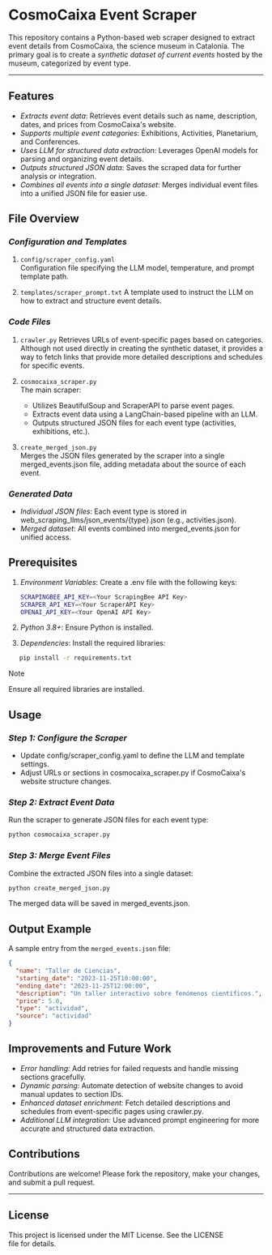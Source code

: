# CosmoCaixa Event Scraper

This repository contains a Python-based web scraper designed to extract event details from CosmoCaixa, the science museum in Catalonia. The primary goal is to create a *synthetic dataset of current events* hosted by the museum, categorized by event type.

---

## Features
- *Extracts event data*: Retrieves event details such as name, description, dates, and prices from CosmoCaixa's website.
- *Supports multiple event categories*: Exhibitions, Activities, Planetarium, and Conferences.
- *Uses LLM for structured data extraction*: Leverages OpenAI models for parsing and organizing event details.
- *Outputs structured JSON data*: Saves the scraped data for further analysis or integration.
- *Combines all events into a single dataset*: Merges individual event files into a unified JSON file for easier use.

## File Overview

### *Configuration and Templates*
1. ```config/scraper_config.yaml```  
   Configuration file specifying the LLM model, temperature, and prompt template path.

2. ```templates/scraper_prompt.txt```
   A template used to instruct the LLM on how to extract and structure event details.

### *Code Files*

1. ```crawler.py```
   Retrieves URLs of event-specific pages based on categories. Although not used directly in creating the synthetic dataset, it provides a way to fetch links that provide more detailed descriptions and schedules for specific events.  

2. ```cosmocaixa_scraper.py```  
   The main scraper:
   - Utilizes BeautifulSoup and ScraperAPI to parse event pages.
   - Extracts event data using a LangChain-based pipeline with an LLM.
   - Outputs structured JSON files for each event type (activities, exhibitions, etc.).

3. ```create_merged_json.py```  
   Merges the JSON files generated by the scraper into a single merged_events.json file, adding metadata about the source of each event.

### *Generated Data*
- *Individual JSON files*: Each event type is stored in web_scraping_llms/json_events/{type}.json (e.g., activities.json).
- *Merged dataset*: All events combined into merged_events.json for unified access.

## Prerequisites
1. *Environment Variables*: Create a .env file with the following keys:
   ```bash
   SCRAPINGBEE_API_KEY=<Your ScrapingBee API Key>
   SCRAPER_API_KEY=<Your ScraperAPI Key>
   OPENAI_API_KEY=<Your OpenAI API Key>
   ```
2. *Python 3.8+*: Ensure Python is installed.

3. *Dependencies*: Install the required libraries:
```bash
   pip install -r requirements.txt
```
> [!NOTE]
> Ensure all required libraries are installed. 

## Usage

### *Step 1: Configure the Scraper*
- Update config/scraper_config.yaml to define the LLM and template settings.
- Adjust URLs or sections in cosmocaixa_scraper.py if CosmoCaixa's website structure changes.

### *Step 2: Extract Event Data*
Run the scraper to generate JSON files for each event type:
```bash
python cosmocaixa_scraper.py
```

### *Step 3: Merge Event Files*
Combine the extracted JSON files into a single dataset:
```bash
python create_merged_json.py
```
The merged data will be saved in merged_events.json.

## Output Example
A sample entry from the ```merged_events.json``` file:
```json
{
  "name": "Taller de Ciencias",
  "starting_date": "2023-11-25T10:00:00",
  "ending_date": "2023-11-25T12:00:00",
  "description": "Un taller interactivo sobre fenómenos científicos.",
  "price": 5.0,
  "type": "actividad",
  "source": "actividad"
}
```

## Improvements and Future Work
- *Error handling:* Add retries for failed requests and handle missing sections gracefully.
- *Dynamic parsing:* Automate detection of website changes to avoid manual updates to section IDs.
- *Enhanced dataset enrichment:* Fetch detailed descriptions and schedules from event-specific pages using crawler.py.
- *Additional LLM integration:* Use advanced prompt engineering for more accurate and structured data extraction.

## Contributions
Contributions are welcome! Please fork the repository, make your changes, and submit a pull request.

---

## License
This project is licensed under the MIT License. See the LICENSE file for details.
